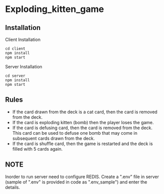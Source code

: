 # Exploding_kitten_game


## Installation
Client Installation
```
cd client
npm install
npm start
```
Server Installation
```
cd server
npm install
npm start
```

## Rules

- If the card drawn from the deck is a cat card, then the card is removed from the deck.
- If the card is exploding kitten (bomb) then the player loses the game.
- If the card is defusing card, then the card is removed from the deck. This card can be used to defuse one bomb that may come in subsequent cards drawn from the deck.
- If the card is shuffle card, then the game is restarted and the deck is filled with 5 cards again.

## NOTE

Inorder to run server need to configure REDIS. Create a ".env" file in server (sample of ".env" is provided in code as ".env_sample") and enter the details.

